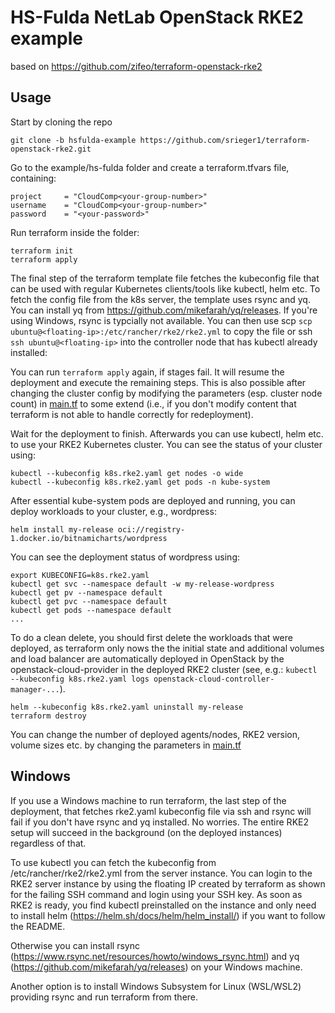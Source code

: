 # HS-Fulda NetLab OpenStack RKE2 example

based on https://github.com/zifeo/terraform-openstack-rke2

## Usage

Start by cloning the repo

```
git clone -b hsfulda-example https://github.com/srieger1/terraform-openstack-rke2.git
```

Go to the example/hs-fulda folder and create a terraform.tfvars file,
containing:

```
project     = "CloudComp<your-group-number>"
username    = "CloudComp<your-group-number>"
password    = "<your-password>"
```

Run terraform inside the folder:

```
terraform init
terraform apply
```

The final step of the terraform template file fetches the kubeconfig
file that can be used with regular Kubernetes clients/tools like
kubectl, helm etc. To fetch the config file from the k8s server,
the template uses rsync and yq. You can install yq from
https://github.com/mikefarah/yq/releases.
If you're using Windows, rsync is typcially not available. You can
then use scp ```scp ubuntu@<floating-ip>:/etc/rancher/rke2/rke2.yml```
to copy the file or ssh ```ssh ubuntu@<floating-ip>``` into the
controller node that has kubectl already installed: 

You can run ```terraform apply``` again, if stages fail. It will
resume the deployment and execute the remaining steps. This is
also possible after changing the cluster config by modifying
the parameters (esp. cluster node count) in
[main.tf](https://github.com/srieger1/terraform-openstack-rke2/blob/main/examples/hs-fulda/main.tf)
to some extend (i.e., if you don't modify content that terraform
is not able to handle correctly for redeployment).

Wait for the deployment to finish. Afterwards you can use kubectl,
helm etc. to use your RKE2 Kubernetes cluster. You can see the
status of your cluster using:

```
kubectl --kubeconfig k8s.rke2.yaml get nodes -o wide
kubectl --kubeconfig k8s.rke2.yaml get pods -n kube-system
```

After essential kube-system pods are deployed and running, you can
deploy workloads to your cluster, e.g., wordpress:

```
helm install my-release oci://registry-1.docker.io/bitnamicharts/wordpress
```

You can see the deployment status of wordpress using:

```
export KUBECONFIG=k8s.rke2.yaml
kubectl get svc --namespace default -w my-release-wordpress
kubectl get pv --namespace default
kubectl get pvc --namespace default
kubectl get pods --namespace default
...
```

To do a clean delete, you should first delete the workloads that were
deployed, as terraform only nows the the initial state and additional
volumes and load balancer are automatically deployed in OpenStack by
the openstack-cloud-provider in the deployed RKE2 cluster (see, e.g.:
```kubectl --kubeconfig k8s.rke2.yaml logs openstack-cloud-controller-manager-...```).

```
helm --kubeconfig k8s.rke2.yaml uninstall my-release
terraform destroy
```

You can change the number of deployed agents/nodes, RKE2 version,
volume sizes etc. by changing the parameters in
[main.tf](https://github.com/srieger1/terraform-openstack-rke2/blob/main/hs-fulda/main.tf)

## Windows

If you use a Windows machine to run terraform, the last step of the
deployment, that fetches rke2.yaml kubeconfig file via ssh and rsync
will fail if you don't have rsync and yq installed. No worries.
The entire RKE2 setup will succeed in the background (on the
deployed instances) regardless of that.

To use kubectl you can fetch the kubeconfig from /etc/rancher/rke2/rke2.yml
from the server instance. You can login to the RKE2 server instance
by using the floating IP created by terraform as shown for the
failing SSH command and login using your SSH key. As soon as RKE2
is ready, you find kubectl preinstalled on the instance and only need
to install helm (https://helm.sh/docs/helm/helm_install/) if you want
to follow the README. 

Otherwise you can install rsync (https://www.rsync.net/resources/howto/windows_rsync.html)
and yq (https://github.com/mikefarah/yq/releases) on your Windows
machine.

Another option is to install Windows Subsystem for Linux (WSL/WSL2)
providing rsync and run terraform from there.
